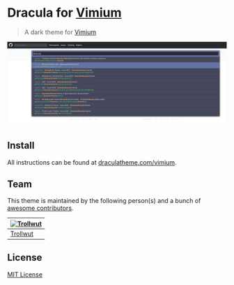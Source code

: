 # Dracula for [Vimium](https://vimium.github.io/)

> A dark theme for [Vimium](https://vimium.github.io/)

![Screenshot](./screenshot.png)

## Install

All instructions can be found at [draculatheme.com/vimium](https://draculatheme.com/vimium).

## Team

This theme is maintained by the following person(s) and a bunch of [awesome contributors](https://github.com/dracula/vimium/graphs/contributors).

| [![Trollwut](https://avatars1.githubusercontent.com/u/3462975?s=70&v=4)](https://github.com/Trollwut) |
| --- |
| [Trollwut](https://github.com/Trollwut) |

## License

[MIT License](./LICENSE)
